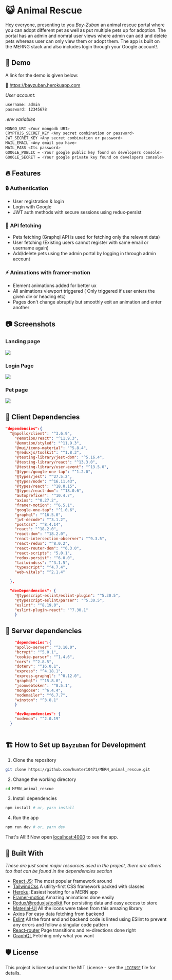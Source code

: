 # :smiley_cat: Animal Rescue 

Hey everyone, presenting to you *Bay-Zuban* an animal rescue portal where you can adopt different pet as well as put multiple pets up for adoption. The portal has an admin and nomral user views where admin can add and delete pets whereas user can only view them or adopt them.  The app is built on the MERNG stack and also includes login through your Google account!.

## :ticket: Demo

A link for the demo is given below:

:link: https://bayzuban.herokuapp.com

_User account_:
```bash
username: admin
password: 12345678
```

_.env variables_
```bash
MONGO_URI <Your mongodb URI>
CRYPTOJS_SECRET_KEY <Any secret combination or password>
JWT_SECRET_KEY <Any secret combination or password>
MAIL_EMAIL <Any email you have>
MAIL_PASS <Its password>
GOOGLE_PUBLIC = <Your google public key found on developers console>
GOOGLE_SECRET = <Your google private key found on developers console>
```

## 🔥 Features

### :lock: Authentication
- User registration & login
- Login with Google
- JWT auth methods with secure sessions using redux-persist

### :stars: API fetching
- Pets fetching (Graphql API is used for fetching only the relevant data)
- User fetching (Existing users cannot register with same email or username again)
- Add/delete pets using the admin portal by logging in through admin account


### :zap: Animations with framer-motion
- Element animations added for better ux
- All animations viewport triggered ( Only triggered if user enters the given div or heading etc)
- Pages don't change abruptly but smoothly exit an animation and enter another 



## :camera: Screenshots

### Landing page
![](https://github.com/hunter10471/MERN_animal_resuce/blob/master/screenshots/ss1.png?raw=true)

### Login Page
![](https://github.com/hunter10471/MERN_animal_resuce/blob/master/screenshots/ss2.png?raw=true)

### Pet page
![](https://raw.githubusercontent.com/hunter10471/MERN_animal_resuce/master/screenshots/ss3.png)

## :key: Client Dependencies

```JSON
"dependencies":{
  "@apollo/client": "^3.6.9",
    "@emotion/react": "^11.9.3",
    "@emotion/styled": "^11.9.3",
    "@mui/icons-material": "^5.8.4",
    "@reduxjs/toolkit": "^1.8.3",
    "@testing-library/jest-dom": "^5.16.4",
    "@testing-library/react": "^13.3.0",
    "@testing-library/user-event": "^13.5.0",
    "@types/google-one-tap": "^1.2.0",
    "@types/jest": "^27.5.2",
    "@types/node": "^16.11.43",
    "@types/react": "^18.0.15",
    "@types/react-dom": "^18.0.6",
    "autoprefixer": "^10.4.7",
    "axios": "^0.27.2",
    "framer-motion": "^6.5.1",
    "google-one-tap": "^1.0.6",
    "graphql": "^16.5.0",
    "jwt-decode": "^3.1.2",
    "postcss": "^8.4.14",
    "react": "^18.2.0",
    "react-dom": "^18.2.0",
    "react-intersection-observer": "^9.3.5",
    "react-redux": "^8.0.2",
    "react-router-dom": "^6.3.0",
    "react-scripts": "5.0.1",
    "redux-persist": "^6.0.0",
    "tailwindcss": "^3.1.5",
    "typescript": "^4.7.4",
    "web-vitals": "^2.1.4"

  },

  "devDependencies": {
    "@typescript-eslint/eslint-plugin": "^5.30.5",
    "@typescript-eslint/parser": "^5.30.5",
    "eslint": "^8.19.0",
    "eslint-plugin-react": "^7.30.1"
    }

```

## :construction_worker: Server dependencies

```JSON
    "dependencies":{
    "apollo-server": "^3.10.0",
    "bcrypt": "^5.0.1",
    "cookie-parser": "^1.4.6",
    "cors": "^2.8.5",
    "dotenv": "^16.0.1",
    "express": "^4.18.1",
    "express-graphql": "^0.12.0",
    "graphql": "^15.8.0",
    "jsonwebtoken": "^8.5.1",
    "mongoose": "^6.4.4",
    "nodemailer": "^6.7.7",
    "winston": "^3.8.1"
    }

    "devDependencies": {
    "nodemon": "^2.0.19"
  }
  
  ```



## 🏗️ How to Set up `Bayzuban` for Development

1. Clone the repository

```bash
git clone https://github.com/hunter10471/MERN_animal_rescue.git
```

2. Change the working directory

```bash
cd MERN_animal_rescue
```

3. Install dependencies

```bash
npm install # or, yarn install
```

4. Run the app

```bash
npm run dev # or, yarn dev
```

That's All!!! Now open [localhost:4000](http://localhost:4000/) to see the app.


## 🍔 Built With
_These are just some major resources used in the project, there are others too that can be found in the dependencies section_
- [React JS](https://nextjs.org/): The most popular framework around
- [TailwindCss](https://tailwindcss.com/) A utility-first CSS framework packed with classes
- [Heroku](http://vercel.com/): Easiest hosting for a MERN app
- [Framer-motion](https://www.framer.com/motion/) Amazing animations done easily
- [Redux/@reduxjs/toolkit](https://redux-toolkit.js.org/) For persisting data and easy access to store
- [Material-UI](https://mui.com/) All the icons were taken from this amazing library
- [Axios](https://axios-http.com/) For easy data fetching from  backend
- [Eslint](https://eslint.org/) All the front end and backend code is linted using ESlint to prevent any errors and follow a singular code pattern
- [React-router](https://reactrouter.com/) Page transitions and re-directions done right
- [GraphQL](https://graphql.org/) Fetching only what you want 



## 🛡️ License
This project is licensed under the MIT License - see the [`LICENSE`](LICENSE) file for details.



